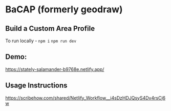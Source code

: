 # BaCAP (formerly geodraw)
## Build a Custom Area Profile

To run locally - 
`npm i`
`npm run dev`


## Demo:
https://stately-salamander-b9768e.netlify.app/

## Usage Instructions
https://scribehow.com/shared/Netlify_Workflow__i4sDzHDJQsyS4Dv4rsCj6w
